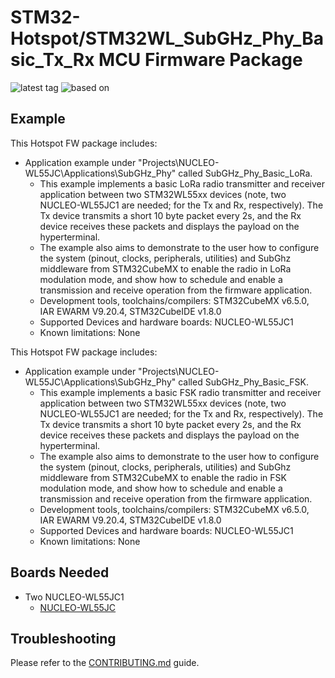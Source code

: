 # STM32-Hotspot/STM32WL_SubGHz_Phy_Basic_Tx_Rx MCU Firmware Package

![latest tag](https://img.shields.io/github/v/tag/stm32-hotspot/STM32WL-SubGHz-PhyBasic-Tx-Rx.svg?color=brightgreen)
![based on](https://img.shields.io/badge/based%20on%20STM32CubeWL-v1.2.0-blue.svg)

## Example

This Hotspot FW package includes:
* Application example under "Projects\NUCLEO-WL55JC\Applications\SubGHz_Phy" called SubGHz_Phy_Basic_LoRa.     
   * This example implements a basic LoRa radio transmitter and receiver application between two STM32WL55xx devices (note, two NUCLEO-WL55JC1 are needed; for the Tx and Rx, respectively). The Tx device transmits a short 10 byte packet every 2s, and the Rx device receives these packets and displays the payload on the hyperterminal. 
   * The example also aims to demonstrate to the user how to configure the system (pinout, clocks, peripherals, utilities) and SubGhz middleware from STM32CubeMX to enable the radio in LoRa modulation mode, and show how to schedule and enable a transmission and receive operation from the firmware application.       
   * Development tools, toolchains/compilers: STM32CubeMX v6.5.0, IAR EWARM V9.20.4, STM32CubeIDE v1.8.0
   * Supported Devices and hardware boards: NUCLEO-WL55JC1
   * Known limitations: None

This Hotspot FW package includes:
* Application example under "Projects\NUCLEO-WL55JC\Applications\SubGHz_Phy" called SubGHz_Phy_Basic_FSK.     
   * This example implements a basic FSK radio transmitter and receiver application between two STM32WL55xx devices (note, two NUCLEO-WL55JC1 are needed; for the Tx and Rx, respectively). The Tx device transmits a short 10 byte packet every 2s, and the Rx device receives these packets and displays the payload on the hyperterminal. 
   * The example also aims to demonstrate to the user how to configure the system (pinout, clocks, peripherals, utilities) and SubGhz middleware from STM32CubeMX to enable the radio in FSK modulation mode, and show how to schedule and enable a transmission and receive operation from the firmware application.       
   * Development tools, toolchains/compilers: STM32CubeMX v6.5.0, IAR EWARM V9.20.4, STM32CubeIDE v1.8.0
   * Supported Devices and hardware boards: NUCLEO-WL55JC1
   * Known limitations: None
   
## Boards Needed

  * Two NUCLEO-WL55JC1
    * [NUCLEO-WL55JC](https://www.st.com/en/evaluation-tools/nucleo-wl55jc.html)

## Troubleshooting

Please refer to the [CONTRIBUTING.md](CONTRIBUTING.md) guide.
